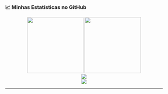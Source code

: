 ### 📈 Minhas Estatísticas no GitHub

<div align="center">
  <img height="180em" src="https://github-readme-stats.vercel.app/api?username=rafarockf&show_icons=true&theme=dracula&include_all_commits=true&count_private=true"/>
  <img height="180em" src="https://github-readme-stats.vercel.app/api/top-langs/?username=rafarockf&layout=compact&langs_count=7&theme=dracula"/>
</div>
<div align="center">
  <img src="https://github-readme-streak-stats.herokuapp.com/?user=rafarockf&theme=dracula" />
</div>

<div align="center">
  <img src="https://github-profile-trophy.vercel.app/?username=rafarockf&theme=dracula&row=1&column=7"/>
</div>

---
